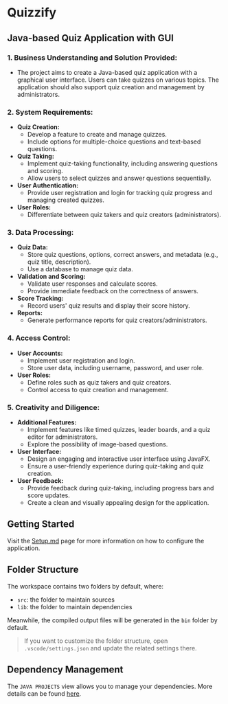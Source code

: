 # Quizzify

## **Java-based Quiz Application with GUI**

### **1. Business Understanding and Solution Provided:**

- The project aims to create a Java-based quiz application with a graphical user interface. Users can take quizzes on various topics. The application should also support quiz creation and management by administrators.

### **2. System Requirements:**

- **Quiz Creation:**
  - Develop a feature to create and manage quizzes.
  - Include options for multiple-choice questions and text-based questions.
- **Quiz Taking:**
  - Implement quiz-taking functionality, including answering questions and scoring.
  - Allow users to select quizzes and answer questions sequentially.
- **User Authentication:**
  - Provide user registration and login for tracking quiz progress and managing created quizzes.
- **User Roles:**
  - Differentiate between quiz takers and quiz creators (administrators).

### **3. Data Processing:**

- **Quiz Data:**
  - Store quiz questions, options, correct answers, and metadata (e.g., quiz title, description).
  - Use a database to manage quiz data.
- **Validation and Scoring:**
  - Validate user responses and calculate scores.
  - Provide immediate feedback on the correctness of answers.
- **Score Tracking:**
  - Record users' quiz results and display their score history.
- **Reports:**
  - Generate performance reports for quiz creators/administrators.

### **4. Access Control:**

- **User Accounts:**
  - Implement user registration and login.
  - Store user data, including username, password, and user role.
- **User Roles:**
  - Define roles such as quiz takers and quiz creators.
  - Control access to quiz creation and management.

### **5. Creativity and Diligence:**

- **Additional Features:**
  - Implement features like timed quizzes, leader boards, and a quiz editor for administrators.
  - Explore the possibility of image-based questions.
- **User Interface:**
  - Design an engaging and interactive user interface using JavaFX.
  - Ensure a user-friendly experience during quiz-taking and quiz creation.
- **User Feedback:**
  - Provide feedback during quiz-taking, including progress bars and score updates.
  - Create a clean and visually appealing design for the application.

## Getting Started

Visit the [Setup.md](SETUP.md) page for more information on how to configure the  application.

## Folder Structure

The workspace contains two folders by default, where:

- `src`: the folder to maintain sources
- `lib`: the folder to maintain dependencies

Meanwhile, the compiled output files will be generated in the `bin` folder by default.

> If you want to customize the folder structure, open `.vscode/settings.json` and update the related settings there.

## Dependency Management

The `JAVA PROJECTS` view allows you to manage your dependencies. More details can be found [here](https://github.com/microsoft/vscode-java-dependency#manage-dependencies).
